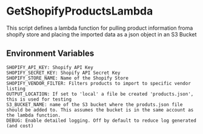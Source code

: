 
# GetShopifyProductsLambda
This script defines a lambda function for pulling product information froma shopify store and placing the imported data as a json object
in an S3 Bucket

## Environment Variables
```
SHOPIFY_API_KEY: Shopify API Key
SHOPIFY_SECRET_KEY: Shopify API Secret Key
SHOPIFY_STORE_NAME: Name of the Shopify Store
SHOPIFY_VENDOR_FILTER: Filters products to import to specific vendor listing
OUTPUT_LOCATION: If set to 'local' a file be created 'products.json', this is used for testing
S3_BUCKET_NAME: name of the S3 bucket where the produts.json file should be added to. This assumes the bucket is in the same account as the lambda function.
DEBUG: Enable detailed logging. Off by default to reduce log generated (and cost)
```
